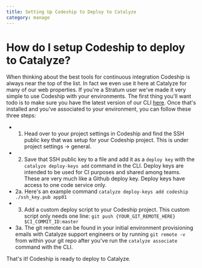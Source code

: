 ```yaml
---
title: Setting Up Codeship to Deploy to Catalyze
category: manage
---
```


# How do I setup Codeship to deploy to Catalyze?

When thinking about the best tools for continuous integration Codeship is always near the top of the list. In fact we even use it here at Catalyze for many of our web properties. If you're a Stratum user we've made it very simple to use Codeship with your environments. The first thing you'll want todo is to make sure you have the latest version of our CLI [here](https://github.com/catalyzeio/cli). Once that's installed and you've associated to your environment, you can follow these three steps:

- 1. Head over to your project settings in Codeship and find the SSH public key that was setup for your Codeship project. This is under project settings -> general.
- 2. Save that SSH public key to a file and add it as a `deploy key` with the `catalyze deploy-keys add` command in the CLI. Deploy keys are intended to be used for CI purposes and shared among teams. These are very much like a Github deploy key. Deploy keys have access to one code service only.
- 2a. Here's an example command `catalyze deploy-keys add codeship ./ssh_key.pub app01`
- 3. Add a custom deploy script to your Codeship project. This custom script only needs one line: `git push {YOUR_GIT_REMOTE_HERE} $CI_COMMIT_ID:master`
- 3a. The git remote can be found in your initial environment provisioning emails with Catalyze support engineers or by running `git remote -v` from within your git repo after you've run the `catalyze associate` command with the CLI.

That's it! Codeship is ready to deploy to Catalyze.
